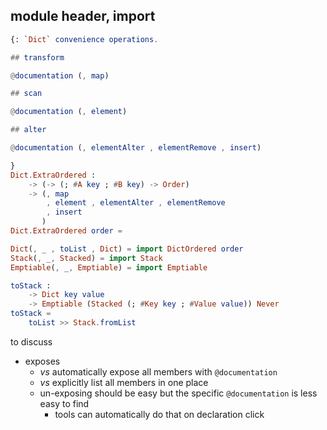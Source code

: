 ## module header, import

```elm
{: `Dict` convenience operations.

## transform

@documentation (, map)

## scan

@documentation (, element)

## alter

@documentation (, elementAlter , elementRemove , insert)

}
Dict.ExtraOrdered :
    -> (-> (; #A key ; #B key) -> Order)
    -> (, map
        , element , elementAlter , elementRemove
        , insert
       )
Dict.ExtraOrdered order =

Dict(, _ , toList , Dict) = import DictOrdered order
Stack(, _, Stacked) = import Stack
Emptiable(, _, Emptiable) = import Emptiable

toStack :
    -> Dict key value
    -> Emptiable (Stacked (; #Key key ; #Value value)) Never
toStack =
    toList >> Stack.fromList
```

to discuss
- exposes
    - _vs_ automatically expose all members with `@documentation`
    - _vs_ explicitly list all members in one place
    - un-exposing should be easy but the specific `@documentation` is less easy to find
        - tools can automatically do that on declaration click
